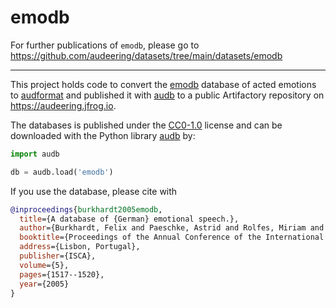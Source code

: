 # emodb

For further publications of `emodb`, please go to https://github.com/audeering/datasets/tree/main/datasets/emodb

---

This project holds code
to convert the [emodb] database of acted emotions
to [audformat]
and published it with [audb]
to a public Artifactory
repository on https://audeering.jfrog.io.

The databases is published under the [CC0-1.0] license
and can be downloaded with the Python library [audb] by:

```python
import audb

db = audb.load('emodb')
```

If you use the database, please cite with

```bibtex
@inproceedings{burkhardt2005emodb,
  title={A database of {German} emotional speech.},
  author={Burkhardt, Felix and Paeschke, Astrid and Rolfes, Miriam and Sendlmeier, Walter F and Weiss, Benjamin},
  booktitle={Proceedings of the Annual Conference of the International Speech Communication Association (INTERSPEECH)},
  address={Lisbon, Portugal},
  publisher={ISCA},
  volume={5},
  pages={1517--1520},
  year={2005}
}
```

[CC0-1.0]: https://creativecommons.org/publicdomain/zero/1.0/
[emodb]: http://emodb.bilderbar.info/index-1280.html
[audb]: https://github.com/audeering/audb
[audformat]: https://github.com/audeering/audformat
